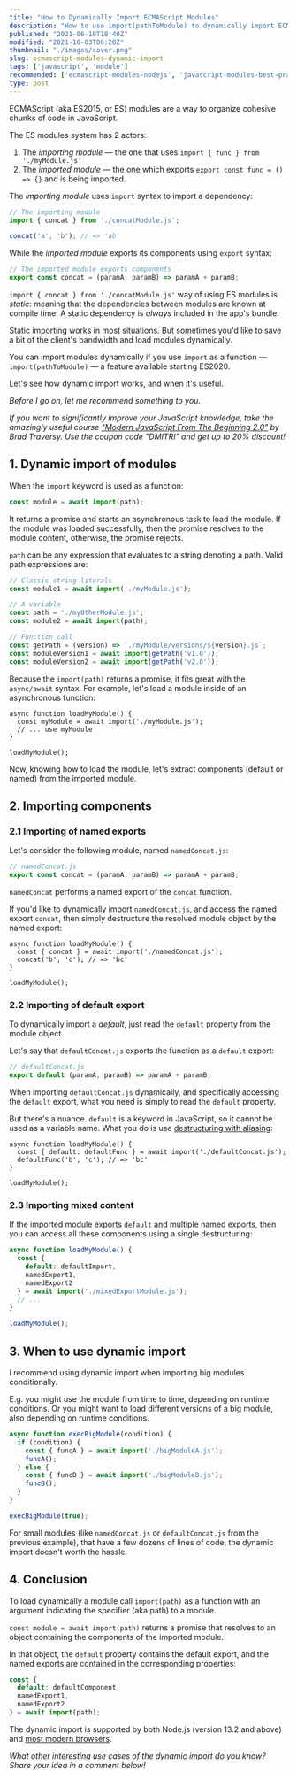 ```yaml
---
title: "How to Dynamically Import ECMAScript Modules"
description: "How to use import(pathToModule) to dynamically import ECMAScript modules in JavaScript."  
published: "2021-06-10T18:40Z"
modified: "2021-10-03T06:20Z"
thumbnail: "./images/cover.png"
slug: ecmascript-modules-dynamic-import
tags: ['javascript', 'module']
recommended: ['ecmascript-modules-nodejs', 'javascript-modules-best-practices']
type: post
---
```


ECMAScript (aka ES2015, or ES) modules are a way to organize cohesive chunks of code in JavaScript.  

The ES modules system has 2 actors:  

1. The *importing module* &mdash; the one that uses `import { func } from './myModule.js'`
2. The *imported module* &mdash; the one which exports `export const func = () => {}` and is being imported.   

The *importing module* uses `import` syntax to import a dependency:

```javascript
// The importing module
import { concat } from './concatModule.js';

concat('a', 'b'); // => 'ab'
```

While the *imported module* exports its components using `export` syntax:

```javascript
// The imported module exports components
export const concat = (paramA, paramB) => paramA + paramB;
```

`import { concat } from './concatModule.js'` way of using ES modules is *static*: meaning that the dependencies between modules are known at compile time. A static dependency is *always* included in the app's bundle.  

Static importing works in most situations. But sometimes you'd like to save a bit of the client's bandwidth and load modules dynamically.  

You can import modules dynamically if you use `import` as a function &mdash; `import(pathToModule)` &mdash; a feature available starting ES2020.  

Let's see how dynamic import works, and when it's useful.  

*Before I go on, let me recommend something to you.* 

*If you want to significantly improve your JavaScript knowledge, take the  amazingly useful course ["Modern JavaScript From The Beginning 2.0"](https://www.traversymedia.com/a/2147528886/FqXWyazh) by Brad Traversy. Use the coupon code "DMITRI" and get up to 20% discount!*

## 1. Dynamic import of modules

When the `import` keyword is used as a function:

```javascript
const module = await import(path);
```

It returns a promise and starts an asynchronous task to load the module. If the module was loaded successfully, then the promise resolves to the module content, otherwise, the promise rejects.   

`path` can be any expression that evaluates to a string denoting a path. Valid path expressions are:

```javascript
// Classic string literals
const module1 = await import('./myModule.js');

// A variable
const path = './myOtherModule.js';
const module2 = await import(path);

// Function call
const getPath = (version) => `./myModule/versions/${version}.js`;
const moduleVersion1 = await import(getPath('v1.0'));
const moduleVersion2 = await import(getPath('v2.0'));
```

Because the `import(path)` returns a promise, it fits great with the `async/await` syntax. For example, let's load a module inside of an asynchronous function:

```javascript{1}
async function loadMyModule() {
  const myModule = await import('./myModule.js');
  // ... use myModule
}

loadMyModule();
```

Now, knowing how to load the module, let's extract components (default or named) from the imported module.  

## 2. Importing components

### 2.1 Importing of named exports

Let's consider the following module, named `namedConcat.js`:

```javascript
// namedConcat.js
export const concat = (paramA, paramB) => paramA + paramB;
```

`namedConcat` performs a named export of the `concat` function.  

If you'd like to dynamically import `namedConcat.js`, and access the named export `concat`, then simply destructure the resolved module object by the named export:

```javascript{1}
async function loadMyModule() {
  const { concat } = await import('./namedConcat.js');
  concat('b', 'c'); // => 'bc'
}

loadMyModule();
```

### 2.2 Importing of default export

To dynamically import a *default*, just read the `default` property from the module object.  

Let's say that `defaultConcat.js` exports the function as a `default` export:

```javascript
// defaultConcat.js
export default (paramA, paramB) => paramA + paramB;
```

When importing `defaultConcat.js` dynamically, and specifically accessing the `default` export, what you need is simply to read the `default` property. 

But there's a nuance. `default` is a keyword in JavaScript, so it cannot be used as a variable name. What you do is use [destructuring with aliasing](/javascript-object-destructuring/#5-aliases):

```javascript{1}
async function loadMyModule() {
  const { default: defaultFunc } = await import('./defaultConcat.js');
  defaultFunc('b', 'c'); // => 'bc'
}

loadMyModule();
```

### 2.3 Importing mixed content

If the imported module exports `default` and multiple named exports, then you can access all these components using a single destructuring:

```javascript
async function loadMyModule() {
  const { 
    default: defaultImport,
    namedExport1,
    namedExport2
  } = await import('./mixedExportModule.js');
  // ...
}

loadMyModule();
```

## 3. When to use dynamic import

I recommend using dynamic import when importing big modules conditionally.  

E.g. you might use the module from time to time, depending on runtime conditions. Or you might want to load different versions of a big module, also depending on runtime conditions.  

```javascript
async function execBigModule(condition) {
  if (condition) {
    const { funcA } = await import('./bigModuleA.js');
    funcA();
  } else {
    const { funcB } = await import('./bigModuleB.js');
    funcB();
  }
}

execBigModule(true);
```

For small modules (like `namedConcat.js` or `defaultConcat.js` from the previous example), that have a few dozens of lines of code, the dynamic import doesn't worth the hassle.  

## 4. Conclusion

To load dynamically a module call `import(path)` as a function with an argument indicating the specifier (aka path) to a module.  

`const module = await import(path)` returns a promise that resolves to an object containing the components of the imported module. 

In that object, the `default` property contains the default export, and the named exports are contained in the corresponding properties:

```javascript
const { 
  default: defaultComponent, 
  namedExport1,
  namedExport2
} = await import(path);
```

The dynamic import is supported by both Node.js (version 13.2 and above) and [most modern browsers](https://caniuse.com/es6-module-dynamic-import).  

*What other interesting use cases of the dynamic import do you know? Share your idea in a comment below!*